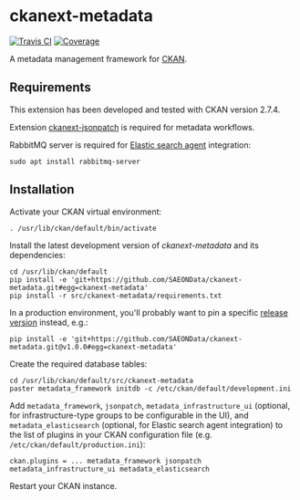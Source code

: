 # ckanext-metadata

[![Travis CI](https://travis-ci.org/SAEONData/ckanext-metadata.svg?branch=master)](https://travis-ci.org/SAEONData/ckanext-metadata)
[![Coverage](https://coveralls.io/repos/SAEONData/ckanext-metadata/badge.svg)](https://coveralls.io/r/SAEONData/ckanext-metadata)

A metadata management framework for [CKAN](https://ckan.org).

## Requirements

This extension has been developed and tested with CKAN version 2.7.4.

Extension [ckanext-jsonpatch](https://github.com/SAEONData/ckanext-jsonpatch) is required
for metadata workflows.

RabbitMQ server is required for [Elastic search agent](https://github.com/SAEONData/elastic-search-agent)
integration:

    sudo apt install rabbitmq-server

## Installation

Activate your CKAN virtual environment:

    . /usr/lib/ckan/default/bin/activate

Install the latest development version of _ckanext-metadata_ and its dependencies:

    cd /usr/lib/ckan/default
    pip install -e 'git+https://github.com/SAEONData/ckanext-metadata.git#egg=ckanext-metadata'
    pip install -r src/ckanext-metadata/requirements.txt

In a production environment, you'll probably want to pin a specific
[release version](https://github.com/SAEONData/ckanext-metadata/releases) instead, e.g.:

    pip install -e 'git+https://github.com/SAEONData/ckanext-metadata.git@v1.0.0#egg=ckanext-metadata'

Create the required database tables:

    cd /usr/lib/ckan/default/src/ckanext-metadata
    paster metadata_framework initdb -c /etc/ckan/default/development.ini

Add `metadata_framework`, `jsonpatch`, `metadata_infrastructure_ui` (optional, for infrastructure-type groups to
be configurable in the UI), and `metadata_elasticsearch` (optional, for Elastic search agent integration) to the
list of plugins in your CKAN configuration file (e.g. `/etc/ckan/default/production.ini`):

    ckan.plugins = ... metadata_framework jsonpatch metadata_infrastructure_ui metadata_elasticsearch

Restart your CKAN instance.
